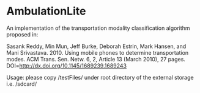 # AmbulationLite
An implementation of the transportation modality classification algorithm proposed in:

Sasank Reddy, Min Mun, Jeff Burke, Deborah Estrin, Mark Hansen, and Mani Srivastava. 2010. Using mobile phones to determine transportation modes. ACM Trans. Sen. Netw. 6, 2, Article 13 (March 2010), 27 pages. DOI=http://dx.doi.org/10.1145/1689239.1689243

Usage: please copy /testFiles/ under root directory of the external storage i.e. /sdcard/
